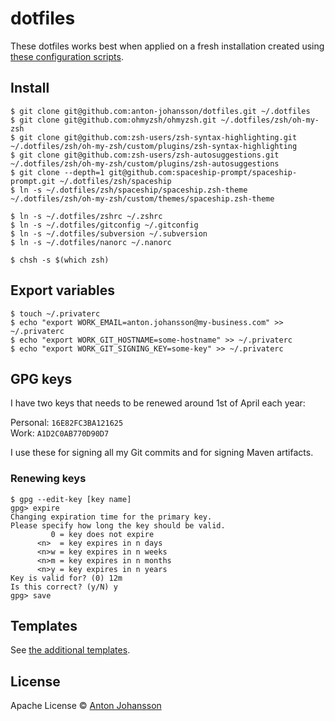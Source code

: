 # dotfiles

These dotfiles works best when applied on a fresh installation created using [these configuration scripts](https://github.com/anton-johansson/linux-configs).


## Install

```shell
$ git clone git@github.com:anton-johansson/dotfiles.git ~/.dotfiles
$ git clone git@github.com:ohmyzsh/ohmyzsh.git ~/.dotfiles/zsh/oh-my-zsh
$ git clone git@github.com:zsh-users/zsh-syntax-highlighting.git ~/.dotfiles/zsh/oh-my-zsh/custom/plugins/zsh-syntax-highlighting
$ git clone git@github.com:zsh-users/zsh-autosuggestions.git ~/.dotfiles/zsh/oh-my-zsh/custom/plugins/zsh-autosuggestions
$ git clone --depth=1 git@github.com:spaceship-prompt/spaceship-prompt.git ~/.dotfiles/zsh/spaceship
$ ln -s ~/.dotfiles/zsh/spaceship/spaceship.zsh-theme ~/.dotfiles/zsh/oh-my-zsh/custom/themes/spaceship.zsh-theme

$ ln -s ~/.dotfiles/zshrc ~/.zshrc
$ ln -s ~/.dotfiles/gitconfig ~/.gitconfig
$ ln -s ~/.dotfiles/subversion ~/.subversion
$ ln -s ~/.dotfiles/nanorc ~/.nanorc

$ chsh -s $(which zsh)
```


## Export variables

```shell
$ touch ~/.privaterc
$ echo "export WORK_EMAIL=anton.johansson@my-business.com" >> ~/.privaterc
$ echo "export WORK_GIT_HOSTNAME=some-hostname" >> ~/.privaterc
$ echo "export WORK_GIT_SIGNING_KEY=some-key" >> ~/.privaterc
```


## GPG keys

I have two keys that needs to be renewed around 1st of April each year:

Personal: `16E82FC3BA121625` \
Work: `A1D2C0AB770D90D7`

I use these for signing all my Git commits and for signing Maven artifacts.

### Renewing keys

```shell
$ gpg --edit-key [key name]
gpg> expire
Changing expiration time for the primary key.
Please specify how long the key should be valid.
         0 = key does not expire
      <n>  = key expires in n days
      <n>w = key expires in n weeks
      <n>m = key expires in n months
      <n>y = key expires in n years
Key is valid for? (0) 12m
Is this correct? (y/N) y
gpg> save
```

## Templates

See [the additional templates](./templates/).


## License

Apache License © [Anton Johansson](https://github.com/anton-johansson)
